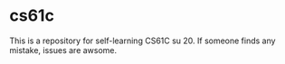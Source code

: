 # cs61c
This is a repository for self-learning CS61C su 20. If someone finds any mistake, issues are awsome. 
